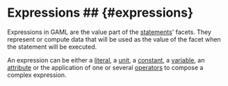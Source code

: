 
# Expressions ## {#expressions}



Expressions in GAML are the value part of the [statements](references#Statements)' facets. They represent or compute data that will be used as the value of the facet when the statement will be executed.

An expression can be either a [literal](references#Literals), a [unit](references#UnitsAndConstants), a [constant](references#UnitsAndConstants), a [variable](references#PseudoVariables), an [attribute](references#VariablesAndAttributes) or the application of one or several [operators](references#Operators) to compose a complex expression.